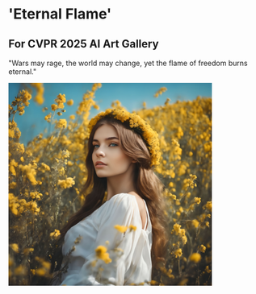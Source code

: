 # 'Eternal Flame'
## For CVPR 2025 AI Art Gallery 

"Wars may rage, the world may change,
yet the flame of freedom burns eternal."

<img src="./Eternal Flame.jpg" width=80%>
